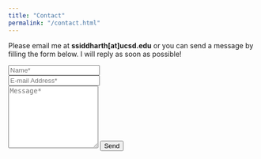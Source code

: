 ```yaml
---
title: "Contact"
permalink: "/contact.html"
---
```


<form action="https://formspree.io/f/xaylddnb" method="POST">    
<p class="mb-4">Please email me at <b>ssiddharth[at]ucsd.edu</b> or you can send a message by filling the form below. I will reply as soon as possible!</p>
<div class="form-group row">
<div class="col-md-6">
<input class="form-control" type="text" name="name" placeholder="Name*" required>
</div>
<div class="col-md-6">
<input class="form-control" type="email" name="_replyto" placeholder="E-mail Address*" required>
</div>
</div>
<textarea rows="8" class="form-control mb-3" name="message" placeholder="Message*" required></textarea>    
<input class="btn btn-success" type="submit" value="Send">
</form>